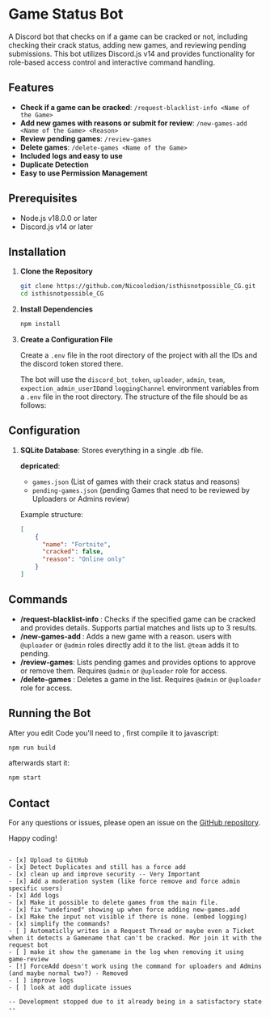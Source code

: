 # Game Status Bot

A Discord bot that checks on if a game can be cracked or not, including checking their crack status, adding new games, and reviewing pending submissions. This bot utilizes Discord.js v14 and provides functionality for role-based access control and interactive command handling.

## Features

- **Check if a game can be cracked**: `/request-blacklist-info <Name of the Game>`
- **Add new games with reasons or submit for review**: `/new-games-add <Name of the Game> <Reason>`
- **Review pending games**: `/review-games`
- **Delete games**: `/delete-games <Name of the Game>`
- **Included logs and easy to use**
- **Duplicate Detection**
- **Easy to use Permission Management**

## Prerequisites

- Node.js v18.0.0 or later
- Discord.js v14 or later

## Installation

1. **Clone the Repository**

   ```bash
   git clone https://github.com/Nicoolodion/isthisnotpossible_CG.git
   cd isthisnotpossible_CG
   ```

2. **Install Dependencies**

   ```bash
   npm install
   ```

3. **Create a Configuration File**

   Create a `.env` file in the root directory of the project with all the IDs and the discord token stored there.

   The bot will use the `discord_bot_token`, `uploader`, `admin`, `team`, `expection_admin_userID`and `loggingChannel` environment variables from a `.env` file in the root directory. The structure of the file should be as follows:

## Configuration

1. **SQLite Database**: Stores everything in a single .db file.

   **depricated**:
   - `games.json` (List of games with their crack status and reasons)
   - `pending-games.json` (pending Games that need to be reviewed by Uploaders or Admins review)

   Example structure:

   ```json
   [
       {
         "name": "Fortnite",
         "cracked": false,
         "reason": "Online only"
       }
   ]
   ```

## Commands

- **/request-blacklist-info <Name of the Game>**: Checks if the specified game can be cracked and provides details. Supports partial matches and lists up to 3 results.
- **/new-games-add <Name of the Game> <Reason>**: Adds a new game with a reason. users with `@uploader` or `@admin` roles directly add it to the list. `@team` adds it to pending.
- **/review-games**: Lists pending games and provides options to approve or remove them. Requires `@admin` or `@uploader` role for access.
- **/delete-games <Name of the Game>**: Deletes a game in the list. Requires `@admin` or `@uploader` role for access.

## Running the Bot

After you edit Code you'll need to , first compile it to javascript:

```bash
npm run build
```

afterwards start it:

```bash
npm start
```

## Contact

For any questions or issues, please open an issue on the [GitHub repository](https://github.com/Nicoolodion/isthisnotpossible_CG/issues).

Happy coding!

```

- [x] Upload to GitHub
- [x] Detect Duplicates and still has a force add
- [x] clean up and improve security -- Very Important
- [x] Add a moderation system (like force remove and force admin specific users)
- [x] Add logs
- [x] Make it possible to delete games from the main file.
- [x] fix "undefined" showing up when force adding new-games.add
- [x] Make the input not visible if there is none. (embed logging)
- [x] simplify the commands?
- [ ] Automaticlly writes in a Request Thread or maybe even a Ticket when it detects a Gamename that can't be cracked. Mor join it with the request bot
- [ ] make it show the gamename in the log when removing it using game-review
- [!] ForceAdd doesn't work using the command for uploaders and Admins (and maybe normal two?) - Removed
- [ ] improve logs
- [ ] look at add duplicate issues

-- Development stopped due to it already being in a satisfactory state --
